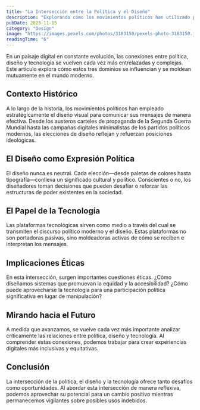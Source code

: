 ```yaml
---
title: "La Intersección entre la Política y el Diseño"
description: "Explorando cómo los movimientos políticos han utilizado principios de diseño para comunicar su mensaje de manera efectiva a lo largo de la historia."
pubDate: 2023-11-15
category: "Design"
image: "https://images.pexels.com/photos/3183150/pexels-photo-3183150.jpeg?auto=compress&cs=tinysrgb&w=1260&h=750&dpr=2"
readingTime: "6"
---
```


En un paisaje digital en constante evolución, las conexiones entre política, diseño y tecnología se vuelven cada vez más entrelazadas y complejas. Este artículo explora cómo estos tres dominios se influencian y se moldean mutuamente en el mundo moderno.

## Contexto Histórico

A lo largo de la historia, los movimientos políticos han empleado estratégicamente el diseño visual para comunicar sus mensajes de manera efectiva. Desde los austeros carteles de propaganda de la Segunda Guerra Mundial hasta las campañas digitales minimalistas de los partidos políticos modernos, las elecciones de diseño reflejan y refuerzan posiciones ideológicas.

## El Diseño como Expresión Política

El diseño nunca es neutral. Cada elección—desde paletas de colores hasta tipografía—conlleva un significado cultural y político. Conscientes o no, los diseñadores toman decisiones que pueden desafiar o reforzar las estructuras de poder existentes en la sociedad.

## El Papel de la Tecnología

Las plataformas tecnológicas sirven como medio a través del cual se transmiten el discurso político moderno y el diseño. Estas plataformas no son portadoras pasivas, sino moldeadoras activas de cómo se reciben e interpretan los mensajes.

## Implicaciones Éticas

En esta intersección, surgen importantes cuestiones éticas. ¿Cómo diseñamos sistemas que promuevan la equidad y la accesibilidad? ¿Cómo puede aprovecharse la tecnología para una participación política significativa en lugar de manipulación?

## Mirando hacia el Futuro

A medida que avanzamos, se vuelve cada vez más importante analizar críticamente las relaciones entre política, diseño y tecnología. Al comprender estas conexiones, podemos trabajar para crear experiencias digitales más inclusivas y equitativas.

## Conclusión

La intersección de la política, el diseño y la tecnología ofrece tanto desafíos como oportunidades. Al abordar esta intersección de manera reflexiva, podemos aprovechar su potencial para un cambio positivo mientras permanecemos vigilantes sobre posibles usos indebidos.